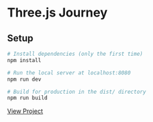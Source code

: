 # Three.js Journey

## Setup

```bash
# Install dependencies (only the first time)
npm install

# Run the local server at localhost:8080
npm run dev

# Build for production in the dist/ directory
npm run build
```

[View Project](https://haunted-house-tour.vercel.app/)
